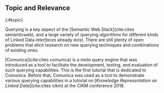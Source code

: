 ## Topic and Relevance
{:#topic}

Querying is a key aspect of the [Semantic Web Stack](cite:cites semanticweb),
and a large variety of querying _algorithms_ for different kinds of Linked Data _interfaces_ already exist.
There are still plenty of open problems
that elicit research on new querying techniques and combinations of existing ones.

[Comunica](cite:cites comunica) is a _meta_ query engine that was introduced
as a tool to facilitate the development, testing, and evaluation of such querying capabilities.
This is the first tutorial that is dedicated to Comunica.
Before that, Comunica was used as a tool to demonstrate various querying capabilities in a tutorial
on [_Knowledge Representation as Linked Data_](cite:cites cikm) at the CIKM conference 2018.
